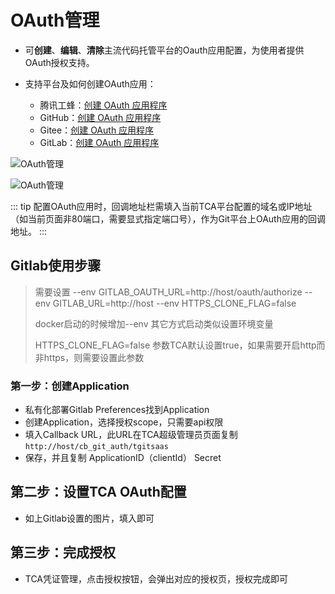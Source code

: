 # OAuth管理

- 可**创建**、**编辑**、**清除**主流代码托管平台的Oauth应用配置，为使用者提供OAuth授权支持。

- 支持平台及如何创建OAuth应用：

    - 腾讯工蜂：[创建 OAuth 应用程序](https://code.tencent.com/help/oauth2/)
    - GitHub：[创建 OAuth 应用程序](https://docs.github.com/cn/developers/apps/building-oauth-apps/creating-an-oauth-app)
    - Gitee：[创建 OAuth 应用程序](https://gitee.com/api/v5/oauth_doc#/list-item-3)
    - GitLab：[创建 OAuth 应用程序](https://docs.gitlab.com/ee/integration/oauth_provider.html)

![OAuth管理](../../../images/manage_oauth_01.png)

![OAuth管理](../../../images/manage_oauth_02.png)

::: tip
配置OAuth应用时，回调地址栏需填入当前TCA平台配置的域名或IP地址（如当前页面非80端口，需要显式指定端口号），作为Git平台上OAuth应用的回调地址。
:::

## Gitlab使用步骤

> 需要设置 --env GITLAB_OAUTH_URL=http://host/oauth/authorize --env GITLAB_URL=http://host --env HTTPS_CLONE_FLAG=false
> 
> docker启动的时候增加--env  其它方式启动类似设置环境变量
> 
> HTTPS_CLONE_FLAG=false 参数TCA默认设置true，如果需要开启http而非https，则需要设置此参数

### 第一步：创建Application
* 私有化部署Gitlab Preferences找到Application
* 创建Application，选择授权scope，只需要api权限
* 填入Callback URL，此URL在TCA超级管理员页面复制`http://host/cb_git_auth/tgitsaas`
* 保存，并且复制 ApplicationID（clientId） Secret

## 第二步：设置TCA OAuth配置
* 如上Gitlab设置的图片，填入即可

## 第三步：完成授权
* TCA凭证管理，点击授权按钮，会弹出对应的授权页，授权完成即可
